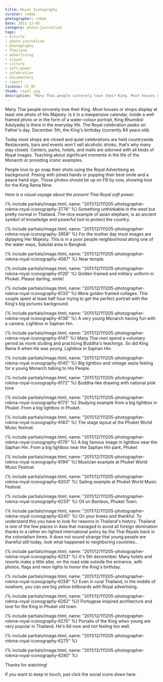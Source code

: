 ```yaml
---
title: Royal Iconography
curator: rokma
photographer: rokma
date: 2011-12-05
category: photo-journalism
tags:
- article
- photo-journalism
- photography
- Thailand
- advertising
- visual
- culture
- soft-power
- celebration
- documentary
- report
license: CC_BY
thumb: royal.jpg
description: "Many Thai people sincerely love their King. Most houses or shops display at least one photo of King Bhumibol Adulyadej."
---
```

Many Thai people sincerely love their King. Most houses or shops display at least one photo of His Majesty. Is it in a inexpensive calendar, inside a well framed photo or in the form of a water-colour portrait, King Bhumibol Adulyadej is there in the everyday life. The Royal celebration peaks on Father's day. December 5th, the King's birthday (currently 84 years old).

Today most shops are closed and quiet celebrations are held countrywide. Restaurants, bars and events won't sell alcoholic drinks, that&rsquo;s why many stay closed. Centers, parks, hotels, and malls are adorned with all kinds of Royal images. Teaching about significant moments in the life of the Monarch or providing iconic examples.

People love to go snap their shots using the Royal Advertising as background. Posing with joined hands or popping their best smile and a peace hand sign. Those photos should be up on FB by now, showing love for the King Rama Nine.

_Here is a visual voyage about the present Thai Royal soft power._


{% include partials/image.html, name: "2011/12/111205-photographer-rokma-royal-iconography-3774" %}
Something unthinkable in the west but pretty normal in Thailand. The nice example of asian elephant, is an ancient symbol of knowledge and powerful tool to protect the country.


{% include partials/image.html, name: "2011/12/111205-photographer-rokma-royal-iconography-3959" %}
For the mother day most images are diplaying Her Majesty. This is in a poor people neighborhood along one of the water ways, Sukotai area in Bangkok


{% include partials/image.html, name: "2011/12/111205-photographer-rokma-royal-iconography-4567" %}
Near temple.


{% include partials/image.html, name: "2011/12/111205-photographer-rokma-royal-iconography-6126" %}
Golden framed and military uniform in Phuket. Please darling,&nbsp;smile!


{% include partials/image.html, name: "2011/12/111205-photographer-rokma-royal-iconography-6133" %}
More golden framed collages. This couple spent at least half hour trying to get the perfect portrait with the King&#39;s big pictures background.


{% include partials/image.html, name: "2011/12/111205-photographer-rokma-royal-iconography-6138" %}
A very young Monarch having fun with a camera. Lightbox in Saphan Hin.


{% include partials/image.html, name: "2011/12/111205-photographer-rokma-royal-iconography-6141" %}
Many Thai men spend a voluntary period as monk studing and practicing Buddha&#39;s teachings. So did King Rama 9 when He was young. Lightbox in Saphan Hin.


{% include partials/image.html, name: "2011/12/111205-photographer-rokma-royal-iconography-6145" %}
Big lightbox and vintage&nbsp;sepia feeling for a young Monarch talking to His People.


{% include partials/image.html, name: "2011/12/111205-photographer-rokma-royal-iconography-6172" %}
Buddha-like drawing with national pink tone


{% include partials/image.html, name: "2011/12/111205-photographer-rokma-royal-iconography-6173" %}
Studying example from a big lightbox in Phuket. From a big lightbox in Phuket.


{% include partials/image.html, name: "2011/12/111205-photographer-rokma-royal-iconography-6183" %}
The stage layout at the Phuket World Music festival.


{% include partials/image.html, name: "2011/12/111205-photographer-rokma-royal-iconography-6176" %}
A big famous image in lightbox near the Saphan Hin. From a big lightbox near the Saphan Hin park, Phuket

{% include partials/image.html, name: "2011/12/111205-photographer-rokma-royal-iconography-6194" %}
Musician example at Phuket World Music Festival.

{% include partials/image.html, name: "2011/12/111205-photographer-rokma-royal-iconography-6203" %}
Sailing example at Phuket World Music Festival.

{% include partials/image.html, name: "2011/12/111205-photographer-rokma-royal-iconography-6233" %}
Oil on Bamboo, Phuket Town.


{% include partials/image.html, name: "2011/12/111205-photographer-rokma-royal-iconography-6245" %}
On your knees and thankful. To understand this you have to look for reasons in Thailand&#39;s history. Thailand is one of the few places in Asia that managed to avoid all foreign domination thanks to a rather en-lighted international policy by the Thai Royals back in the colonialism times. It does not sound strange that young people are thankful still today, look what happened to neighboring countries...


{% include partials/image.html, name: "2011/12/111205-photographer-rokma-royal-iconography-6253" %}
It&#39;s 5th decenmber. Many hotels and resorts make a little altar, on the road side outside the entrance, with photos, flags and neon lights to honor the King&#39;s birthday.


{% include partials/image.html, name: "2011/12/111205-photographer-rokma-royal-iconography-6258" %}
Even in rural Thailand, in the middle of nowhere, you can see big yellow billboards with Royal advertising.


{% include partials/image.html, name: "2011/12/111205-photographer-rokma-royal-iconography-6262" %})
Portugese inspired architecture and love for the King in Phuket old town.

{% include partials/image.html, name: "2011/12/111205-photographer-rokma-royal-iconography-6270" %}
Portaits of the King when young are very popular in Thailand. He&#39;s 84 now and not feeling too well.

{% include partials/image.html, name: "2011/12/111205-photographer-rokma-royal-iconography-6275" %}


{% include partials/image.html, name: "2011/12/111205-photographer-rokma-royal-iconography-6280" %}


Thanks for watching!

If you want to keep in touch, just click the social icons down here.
